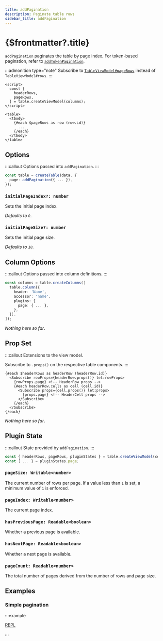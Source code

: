```yaml
---
title: addPagination
description: Paginate table rows
sidebar_title: addPagination
---
```


<script>
  import { useHljs } from '$lib/utils/useHljs';
  useHljs('ts');
</script>

# {$frontmatter?.title}

`addPagination` paginates the table by page index. For token-based pagination, refer to [`addTokenPagination`](#).

:::admonition type="note"
Subscribe to [`TableViewModel#pageRows`](../api/table-view-model.md#tableviewmodel-pagerows-readable-bodyrow) instead of `TableViewModel#rows`.
:::

```svelte {5,11}
<script>
  const {
    headerRows,
    pageRows,
  } = table.createViewModel(columns);
</script>

<table>
  <tbody>
    {#each $pageRows as row (row.id)}
      ...
    {/each}
  </tbody>
</table>
```

## Options

:::callout
Options passed into `addPagination`.
:::

```ts {3}
const table = createTable(data, {
  page: addPagination({ ... }),
});
```

### `initialPageIndex?: number`

Sets the initial page index.

_Defaults to `0`_.

### `initialPageSize?: number`

Sets the initial page size.

_Defaults to `10`_.

## Column Options

:::callout
Options passed into column definitions.
:::

```ts {7}
const columns = table.createColumns([
  table.column({
    header: 'Name',
    accessor: 'name',
    plugins: {
      page: { ... },
    },
  }),
]);
```

_Nothing here so far_.

## Prop Set

:::callout
Extensions to the view model.

Subscribe to `.props()` on the respective table components.
:::

```svelte
{#each $headerRows as headerRow (headerRow.id)}
  <Subscribe rowProps={headerRow.props()} let:rowProps>
    {rowProps.page} <!-- HeaderRow props -->
    {#each headerRow.cells as cell (cell.id)}
      <Subscribe props={cell.props()} let:props>
        {props.page} <!-- HeaderCell props -->
      </Subscribe>
    {/each}
  </Subscribe>
{/each}
```

_Nothing here so far_.

## Plugin State

:::callout
State provided by `addPagination`.
:::

```ts {3}
const { headerRows, pageRows, pluginStates } = table.createViewModel(columns);
const { ... } = pluginStates.page;
```

### `pageSize: Writable<number>`

The current number of rows per page. If a value less than `1` is set, a minimum value of `1` is enforced.

### `pageIndex: Writable<number>`

The current page index.

### `hasPreviousPage: Readable<boolean>`

Whether a previous page is available.

### `hasNextPage: Readable<boolean>`

Whether a next page is available.

### `pageCount: Readable<number>`

The total number of pages derived from the number of rows and page size.

## Examples

### Simple pagination

:::example

[REPL](https://svelte.dev/repl/27d0aa87d94d40939923f63b4e5eb6f5?version=3.48.0)

<script>
  import SimplePaginationDemo from './SimplePaginationDemo.svelte'
</script>
<SimplePaginationDemo />

:::
